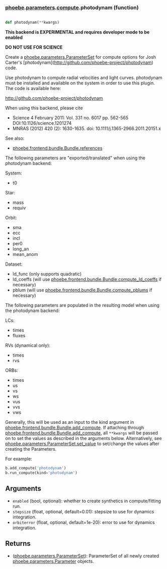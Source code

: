 ### [phoebe](phoebe.md).[parameters](phoebe.parameters.md).[compute](phoebe.parameters.compute.md).photodynam (function)


```py

def photodynam(**kwargs)

```



**This backend is EXPERIMENTAL and requires developer mode to be enabled**

**DO NOT USE FOR SCIENCE**

Create a [phoebe.parameters.ParameterSet](phoebe.parameters.ParameterSet.md) for compute options for Josh
Carter's [photodynam](<a href="http://github.com/phoebe-project/photodynam">http://github.com/phoebe-project/photodynam</a>) code.

Use photodynam to compute radial velocities and light curves.
photodynam must be installed and available on the system in order to use
this plugin.  The code is available here:

<a href="http://github.com/phoebe-project/photodynam">http://github.com/phoebe-project/photodynam</a>

When using this backend, please cite
* Science 4 February 2011: Vol. 331 no. 6017 pp. 562-565 DOI:10.1126/science.1201274
* MNRAS (2012) 420 (2): 1630-1635. doi: 10.1111/j.1365-2966.2011.20151.x

See also:
* [phoebe.frontend.bundle.Bundle.references](phoebe.frontend.bundle.Bundle.references.md)

The following parameters are "exported/translated" when using the photodynam
backend:

System:
* t0

Star:
* mass
* requiv

Orbit:
* sma
* ecc
* incl
* per0
* long_an
* mean_anom

Dataset:
* ld_func (only supports quadratic)
* ld_coeffs (will use [phoebe.frontend.bundle.Bundle.compute_ld_coeffs](phoebe.frontend.bundle.Bundle.compute_ld_coeffs.md) if necessary)
* pblum (will use [phoebe.frontend.bundle.Bundle.compute_pblums](phoebe.frontend.bundle.Bundle.compute_pblums.md) if necessary)


The following parameters are populated in the resulting model when using the
photodynam backend:

LCs:
* times
* fluxes

RVs (dynamical only):
* times
* rvs

ORBs:
* times
* us
* vs
* ws
* vus
* vvs
* vws

Generally, this will be used as an input to the kind argument in
[phoebe.frontend.bundle.Bundle.add_compute](phoebe.frontend.bundle.Bundle.add_compute.md).  If attaching through
[phoebe.frontend.bundle.Bundle.add_compute](phoebe.frontend.bundle.Bundle.add_compute.md), all `**kwargs` will be
passed on to set the values as described in the arguments below.  Alternatively,
see [phoebe.parameters.ParameterSet.set_value](phoebe.parameters.ParameterSet.set_value.md) to set/change the values
after creating the Parameters.

For example:

```py
b.add_compute('photodynam')
b.run_compute(kind='photodynam')
```

Arguments
----------
* `enabled` (bool, optional): whether to create synthetics in compute/fitting
    run.
* `stepsize` (float, optional, default=0.01): stepsize to use for dynamics
    integration.
* `orbiterror` (float, optional, default=1e-20): error to use for dynamics
    integration.

Returns
--------
* ([phoebe.parameters.ParameterSet](phoebe.parameters.ParameterSet.md)): ParameterSet of all newly created
    [phoebe.parameters.Parameter](phoebe.parameters.Parameter.md) objects.


